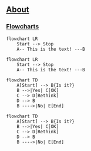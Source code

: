 
## [About](https://mermaid-js.github.io/mermaid/#/)  
### [Flowcharts](https://mermaid-js.github.io/mermaid/#/./flowchart?id=flowcharts-basic-syntax)  


```
flowchart LR
    Start --> Stop
    A-- This is the text! ---B
```
```mermaid
flowchart LR
    Start --> Stop
    A-- This is the text! ---B
```

```
flowchart TD
    A[Start] --> B{Is it?}
    B -->|Yes| C[OK]
    C --> D[Rethink]
    D --> B
    B ---->|No| E[End]
```
```mermaid
flowchart TD
    A[Start] --> B{Is it?}
    B -->|Yes| C[OK]
    C --> D[Rethink]
    D --> B
    B ---->|No| E[End]
```